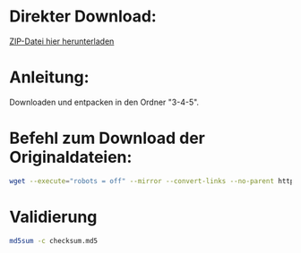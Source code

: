 # Direkter Download:
[ZIP-Datei hier herunterladen](https://plagemann.sharepoint.com/:u:/g/Ed63qeMQRf9Bk1XtSAEklEABDNHUFFCs__mpTICl1uDBBA?e=AcOQu5)

# Anleitung:
Downloaden und entpacken in den Ordner "3-4-5".

# Befehl zum Download der Originaldateien:
```sh
wget --execute="robots = off" --mirror --convert-links --no-parent http://tablebase.sesse.net/syzygy/3-4-5/
```

# Validierung

```sh
md5sum -c checksum.md5
```
